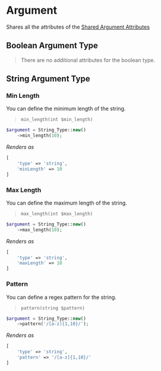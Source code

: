 # Argument

Shares all the attributes of the [Shared Argument Attributes](./shared-attributes.md)

## Boolean Argument Type

> There are no additional attributes for the boolean type.


## String Argument Type

### Min Length

You can define the minimum length of the string.

> `min_length(int $min_length)`

```php
$argument = String_Type::new()
    ->min_length(10);
```

*Renders as* 
```php
[
    'type' => 'string',
    'minLength' => 10
]
```

### Max Length

You can define the maximum length of the string.

> `max_length(int $max_length)`

```php
$argument = String_Type::new()
    ->max_length(10);
```

*Renders as* 
```php
[
    'type' => 'string',
    'maxLength' => 10
]
```

### Pattern

You can define a regex pattern for the string.

> `pattern(string $pattern)`

```php
$argument = String_Type::new()
    ->pattern('/[a-z]{1,10}/');
```

*Renders as* 
```php
[
    'type' => 'string',
    'pattern' => '/[a-z]{1,10}/'
]
```
